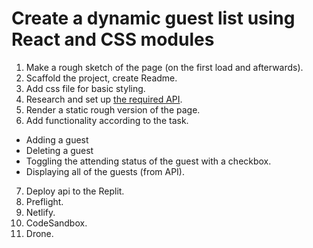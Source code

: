 # Create a dynamic guest list using React and CSS modules

1. Make a rough sketch of the page (on the first load and afterwards).
2. Scaffold the project, create Readme.
3. Add css file for basic styling.
4. Research and set up [the required API](https://github.com/upleveled/express-guest-list-api-memory-data-store).
5. Render a static rough version of the page.
6. Add functionality according to the task.

- Adding a guest
- Deleting a guest
- Toggling the attending status of the guest with a checkbox.
- Displaying all of the guests (from API).

7. Deploy api to the Replit.
8. Preflight.
9. Netlify.
10. CodeSandbox.
11. Drone.
